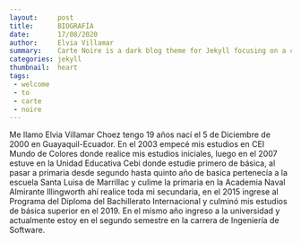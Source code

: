 ```yaml
---
layout:     post
title:      BIOGRAFÍA
date:       17/08/2020
author:     Elvia Villamar
summary:    Carte Noire is a dark blog theme for Jekyll focusing on a clear reading experience.
categories: jekyll
thumbnail:  heart
tags:
 - welcome
 - to
 - carte
 - noire
---
```


Me llamo Elvia Villamar Choez tengo 19 años nací el 5 de Diciembre de 2000 en Guayaquil-Ecuador. En el 2003 empecé mis estudios en CEI Mundo de Colores donde realice mis estudios iniciales, luego en el 2007 estuve en la Unidad Educativa Cebi donde estudie primero de básica, al pasar a primaria desde segundo hasta quinto año de basica pertenecía a la escuela Santa Luisa de Marrillac y culime la primaria en la Academia Naval Almirante Illingworth ahí realice toda mi secundaria, en el 2015 ingrese al Programa del Diploma del Bachillerato Internacional y culminó mis estudios de básica superior en el 2019. En el mismo año ingreso a la universidad y actualmente estoy en el segundo semestre en la carrera de Ingeniería de Software.
